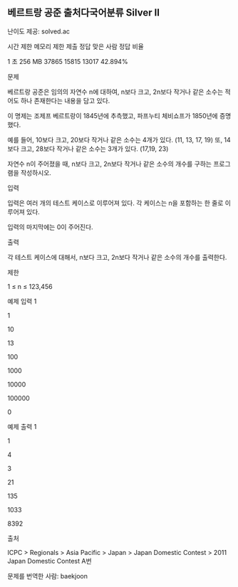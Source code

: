 ## 베르트랑 공준 출처다국어분류 Silver II

난이도 제공: solved.ac

시간 제한	메모리 제한	제출	정답	맞은 사람	정답 비율

1 초	256 MB	37865	15815	13017	42.894%

문제

베르트랑 공준은 임의의 자연수 n에 대하여, n보다 크고, 2n보다 작거나 같은 소수는 적어도 하나 존재한다는 내용을 담고 있다.

이 명제는 조제프 베르트랑이 1845년에 추측했고, 파프누티 체비쇼프가 1850년에 증명했다.

예를 들어, 10보다 크고, 20보다 작거나 같은 소수는 4개가 있다. (11, 13, 17, 19) 또, 14보다 크고, 28보다 작거나 같은 소수는 3개가 있다. (17,19, 23)

자연수 n이 주어졌을 때, n보다 크고, 2n보다 작거나 같은 소수의 개수를 구하는 프로그램을 작성하시오.

입력

입력은 여러 개의 테스트 케이스로 이루어져 있다. 각 케이스는 n을 포함하는 한 줄로 이루어져 있다.

입력의 마지막에는 0이 주어진다.

출력

각 테스트 케이스에 대해서, n보다 크고, 2n보다 작거나 같은 소수의 개수를 출력한다.

제한

1 ≤ n ≤ 123,456

예제 입력 1

1

10

13

100

1000

10000

100000

0

예제 출력 1

1

4

3

21

135

1033

8392

출처

ICPC > Regionals > Asia Pacific > Japan > Japan Domestic Contest > 2011 Japan Domestic Contest A번

문제를 번역한 사람: baekjoon